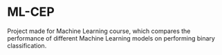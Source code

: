 # ML-CEP
Project made for Machine Learning course, which compares the performance of different Machine Learning models on performing binary classification.
